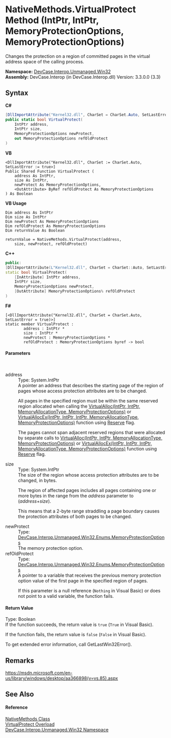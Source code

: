 # NativeMethods.VirtualProtect Method (IntPtr, IntPtr, MemoryProtectionOptions, MemoryProtectionOptions)
 

Changes the protection on a region of committed pages in the virtual address space of the calling process.

**Namespace:**&nbsp;<a href="N_DevCase_Interop_Unmanaged_Win32">DevCase.Interop.Unmanaged.Win32</a><br />**Assembly:**&nbsp;DevCase.Interop (in DevCase.Interop.dll) Version: 3.3.0.0 (3.3)

## Syntax

**C#**<br />
``` C#
[DllImportAttribute("Kernel32.dll", CharSet = CharSet.Auto, SetLastError = true)]
public static bool VirtualProtect(
	IntPtr address,
	IntPtr size,
	MemoryProtectionOptions newProtect,
	out MemoryProtectionOptions refOldProtect
)
```

**VB**<br />
``` VB
<DllImportAttribute("Kernel32.dll", CharSet := CharSet.Auto, SetLastError := true>]
Public Shared Function VirtualProtect ( 
	address As IntPtr,
	size As IntPtr,
	newProtect As MemoryProtectionOptions,
	<OutAttribute> ByRef refOldProtect As MemoryProtectionOptions
) As Boolean
```

**VB Usage**<br />
``` VB Usage
Dim address As IntPtr
Dim size As IntPtr
Dim newProtect As MemoryProtectionOptions
Dim refOldProtect As MemoryProtectionOptions
Dim returnValue As Boolean

returnValue = NativeMethods.VirtualProtect(address, 
	size, newProtect, refOldProtect)
```

**C++**<br />
``` C++
public:
[DllImportAttribute(L"Kernel32.dll", CharSet = CharSet::Auto, SetLastError = true)]
static bool VirtualProtect(
	[InAttribute] IntPtr address, 
	IntPtr size, 
	MemoryProtectionOptions newProtect, 
	[OutAttribute] MemoryProtectionOptions% refOldProtect
)
```

**F#**<br />
``` F#
[<DllImportAttribute("Kernel32.dll", CharSet = CharSet.Auto, SetLastError = true)>]
static member VirtualProtect : 
        address : IntPtr * 
        size : IntPtr * 
        newProtect : MemoryProtectionOptions * 
        refOldProtect : MemoryProtectionOptions byref -> bool 

```


#### Parameters
&nbsp;<dl><dt>address</dt><dd>Type: System.IntPtr<br />A pointer an address that describes the starting page of the region of pages whose access protection attributes are to be changed. 

 All pages in the specified region must be within the same reserved region allocated when calling the <a href="M_DevCase_Interop_Unmanaged_Win32_NativeMethods_VirtualAlloc">VirtualAlloc(IntPtr, IntPtr, MemoryAllocationType, MemoryProtectionOptions)</a> or <a href="M_DevCase_Interop_Unmanaged_Win32_NativeMethods_VirtualAllocEx">VirtualAllocEx(IntPtr, IntPtr, IntPtr, MemoryAllocationType, MemoryProtectionOptions)</a> function using <a href="T_DevCase_Interop_Unmanaged_Win32_Enums_MemoryAllocationType">Reserve</a> flag. 

 The pages cannot span adjacent reserved regions that were allocated by separate calls to <a href="M_DevCase_Interop_Unmanaged_Win32_NativeMethods_VirtualAlloc">VirtualAlloc(IntPtr, IntPtr, MemoryAllocationType, MemoryProtectionOptions)</a> or <a href="M_DevCase_Interop_Unmanaged_Win32_NativeMethods_VirtualAllocEx">VirtualAllocEx(IntPtr, IntPtr, IntPtr, MemoryAllocationType, MemoryProtectionOptions)</a> function using <a href="T_DevCase_Interop_Unmanaged_Win32_Enums_MemoryAllocationType">Reserve</a> flag.</dd><dt>size</dt><dd>Type: System.IntPtr<br />The size of the region whose access protection attributes are to be changed, in bytes. 

 The region of affected pages includes all pages containing one or more bytes in the range from the *address* parameter to (*address*+*size*). 

 This means that a 2-byte range straddling a page boundary causes the protection attributes of both pages to be changed.</dd><dt>newProtect</dt><dd>Type: <a href="T_DevCase_Interop_Unmanaged_Win32_Enums_MemoryProtectionOptions">DevCase.Interop.Unmanaged.Win32.Enums.MemoryProtectionOptions</a><br />The memory protection option.</dd><dt>refOldProtect</dt><dd>Type: <a href="T_DevCase_Interop_Unmanaged_Win32_Enums_MemoryProtectionOptions">DevCase.Interop.Unmanaged.Win32.Enums.MemoryProtectionOptions</a><br />A pointer to a variable that receives the previous memory protection option value of the first page in the specified region of pages. 

 If this parameter is a null reference (`Nothing` in Visual Basic) or does not point to a valid variable, the function fails.</dd></dl>

#### Return Value
Type: Boolean<br />If the function succeeds, the return value is `true` (`True` in Visual Basic). 

 If the function fails, the return value is `false` (`False` in Visual Basic). 

 To get extended error information, call GetLastWin32Error().

## Remarks
<a href="https://msdn.microsoft.com/en-us/library/windows/desktop/aa366898(v=vs.85).aspx" target="_blank">https://msdn.microsoft.com/en-us/library/windows/desktop/aa366898(v=vs.85).aspx</a>

## See Also


#### Reference
<a href="T_DevCase_Interop_Unmanaged_Win32_NativeMethods">NativeMethods Class</a><br /><a href="Overload_DevCase_Interop_Unmanaged_Win32_NativeMethods_VirtualProtect">VirtualProtect Overload</a><br /><a href="N_DevCase_Interop_Unmanaged_Win32">DevCase.Interop.Unmanaged.Win32 Namespace</a><br />